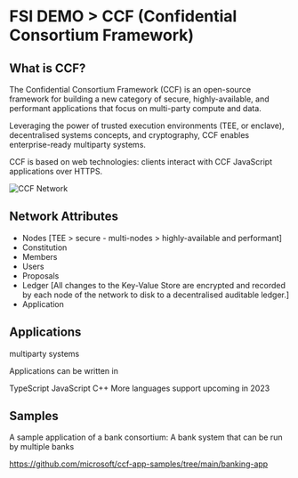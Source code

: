 # FSI DEMO > CCF (Confidential Consortium Framework)


## What is CCF?

The Confidential Consortium Framework (CCF) is an open-source framework for building a new category of secure, highly-available, and performant applications that focus on multi-party compute and data.

Leveraging the power of trusted execution environments (TEE, or enclave), decentralised systems concepts, and cryptography, CCF enables enterprise-ready multiparty systems.

CCF is based on web technologies: clients interact with CCF JavaScript applications over HTTPS.

![CCF Network](https://microsoft.github.io/CCF/main/_images/about-ccf.png)


## Network Attributes

- Nodes [TEE > secure - multi-nodes >  highly-available and performant]
- Constitution
- Members
- Users
- Proposals
- Ledger [All changes to the Key-Value Store are encrypted and recorded by each node of the network to disk to a decentralised auditable ledger.]
- Application

## Applications

multiparty systems

Applications can be written in

TypeScript
JavaScript
C++
More languages support upcoming in 2023


## Samples

A sample application of a bank consortium: A bank system that can be run by multiple banks

https://github.com/microsoft/ccf-app-samples/tree/main/banking-app
